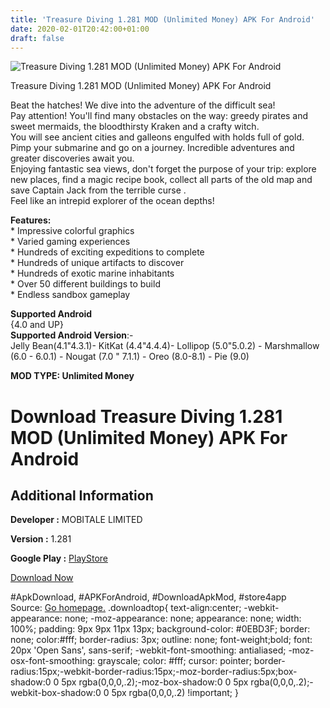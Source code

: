 ```yaml
---
title: 'Treasure Diving 1.281 MOD (Unlimited Money) APK For Android'
date: 2020-02-01T20:42:00+01:00
draft: false
---
```


![Treasure Diving 1.281 MOD (Unlimited Money) APK For Android](https://i2.wp.com/apkhome.net/wp-content/uploads/2020/02/Treasure-Diving-1.281-MOD-Unlimited-Money.png "Treasure Diving 1.281 MOD (Unlimited Money) APK For Android")

  

Treasure Diving 1.281 MOD (Unlimited Money) APK For Android

Beat the hatches! We dive into the adventure of the difficult sea!  
Pay attention! You'll find many obstacles on the way: greedy pirates and sweet mermaids, the bloodthirsty Kraken and a crafty witch.  
You will see ancient cities and galleons engulfed with holds full of gold.  
Pimp your submarine and go on a journey. Incredible adventures and greater discoveries await you.  
Enjoying fantastic sea views, don't forget the purpose of your trip: explore new places, find a magic recipe book, collect all parts of the old map and save Captain Jack from the terrible curse .  
Feel like an intrepid explorer of the ocean depths!

**Features:**  
\* Impressive colorful graphics  
\* Varied gaming experiences  
\* Hundreds of exciting expeditions to complete  
\* Hundreds of unique artifacts to discover  
\* Hundreds of exotic marine inhabitants  
\* Over 50 different buildings to build  
\* Endless sandbox gameplay

**Supported Android**  
{4.0 and UP}  
**Supported Android Version**:-  
Jelly Bean(4.1"4.3.1)- KitKat (4.4"4.4.4)- Lollipop (5.0"5.0.2) - Marshmallow (6.0 - 6.0.1) - Nougat (7.0 " 7.1.1) - Oreo (8.0-8.1) - Pie (9.0)

**MOD TYPE: Unlimited Money**

Download Treasure Diving 1.281 MOD (Unlimited Money) APK For Android
====================================================================

Additional Information
----------------------

**Developer :** MOBITALE LIMITED

**Version :** 1.281

**Google Play :** [PlayStore](https://play.google.com/store/apps/details?id=com.goplaytoday.divers)

  

[Download Now](https://store4app.co/post/treasure-diving-1-281-mod-unlimited-money-apk-for-android_1580585413)

  
#ApkDownload, #APKForAndroid, #DownloadApkMod, #store4app  
Source: [Go homepage.](https://store4app.co/post/treasure-diving-1-281-mod-unlimited-money-apk-for-android_1580585413) .downloadtop{ text-align:center; -webkit-appearance: none; -moz-appearance: none; appearance: none; width: 100%; padding: 9px 9px 11px 13px; background-color: #0EBD3F; border: none; color:#fff; border-radius: 3px; outline: none; font-weight;bold; font: 20px 'Open Sans', sans-serif; -webkit-font-smoothing: antialiased; -moz-osx-font-smoothing: grayscale; color: #fff; cursor: pointer; border-radius:15px;-webkit-border-radius:15px;-moz-border-radius:5px;box-shadow:0 0 5px rgba(0,0,0,.2);-moz-box-shadow:0 0 5px rgba(0,0,0,.2);-webkit-box-shadow:0 0 5px rgba(0,0,0,.2) !important; }
